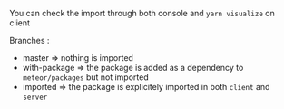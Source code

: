 You can check the import through both console and `yarn visualize` on client

Branches :

-   master => nothing is imported
-   with-package => the package is added as a dependency to `meteor/packages` but not imported
-   imported => the package is explicitely imported in both `client` and `server`

